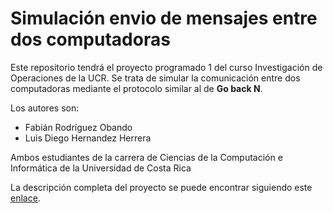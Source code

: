 # Simulación envio de mensajes entre dos computadoras
<p>
Este repositorio tendrá el proyecto programado 1 del curso Investigación de Operaciones de la UCR.
Se trata de simular la comunicación entre dos computadoras mediante el protocolo similar al de <b>Go back N</b>.
</p>
<p>Los autores son:</p>
<ul>
  <li>Fabián Rodríguez Obando</li>
  <li>Luis Diego Hernandez Herrera</li>
</ul>

<p>Ambos estudiantes de la carrera de Ciencias de la Computación e Informática de la Universidad de Costa Rica</p>
<p>La descripción completa del proyecto se puede encontrar siguiendo este <a href="https://plataforma.ecci.ucr.ac.cr/moodle/pluginfile.php?file=/6035/course/section/2951/2015-I-CI1453-PROYECTO-SIMULACION-RED.pdf">enlace</a>.</p>
